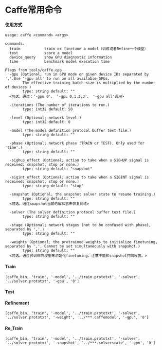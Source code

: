 # Caffe常用命令

#### 使用方式
	usage: caffe <command> <args>
	
	commands:
	  train           train or finetune a model（训练或者Refine一个模型）
	  test            score a model
	  device_query    show GPU diagnostic information
	  time            benchmark model execution time
	
	Flags from tools/caffe.cpp
	  -gpu (Optional; run in GPU mode on given device IDs separated by ','.Use '-gpu all' to run on all available GPUs.
			The effective training batch size is multiplied by the number of devices.) 
			type: string default: ""
	  <可选，通过：'-gpu 0'、 '-gpu 0,1,2,3'、 '-gpu all'调用>

	  -iterations (The number of iterations to run.) 
			type: int32 default: 50
	  
	  -level (Optional; network level.) 
			type: int32 default: 0
	  
	  -model (The model definition protocol buffer text file.) 
			type: string default: ""
	  
	  -phase (Optional; network phase (TRAIN or TEST). Only used for 'time'.)
	  		type: string default: ""
	  
	  -sighup_effect (Optional; action to take when a SIGHUP signal is received: snapshot, stop or none.) 
			type: string default: "snapshot"
	  
	  -sigint_effect (Optional; action to take when a SIGINT signal is received: snapshot, stop or none.) 
			type: string default: "stop"
	  
	  -snapshot (Optional; the snapshot solver state to resume training.)
	  		type: string default: ""
      <可选，通过snapshot当前的解状态来恢复训练>
	  
	  -solver (The solver definition protocol buffer text file.) 
			type: string default: ""
	  
	  -stage (Optional; network stages (not to be confused with phase), separated by ','.) 
			type: string default: ""
	  
	  -weights (Optional; the pretrained weights to initialize finetuning, separated by ','. Cannot be set simultaneously with snapshot.)
	  		type: string default: ""
      <可选，通过预训练的权重来初始化finetuning。注意不能和snapshot共同设置。>

#### Train
	[caffe_bin, 'train', '-model', '../train.prototxt', '-solver', '../solver.prototxt', '-gpu', '0']

#### Test


#### Refinement
	[caffe_bin, 'train', '-model', '../train.prototxt', '-solver', '../solver.prototxt', '-weight', '../***.caffemodel', '-gpu', '0']

#### Re_Train
	[caffe_bin, 'train', '-model', '../train.prototxt', '-solver', '../solver.prototxt', '-snapshot', '../***.solverstate', '-gpu', '0']